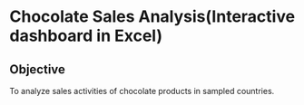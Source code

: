 # Chocolate Sales Analysis(Interactive dashboard in Excel)
## Objective
To analyze sales activities of chocolate products in sampled countries.


